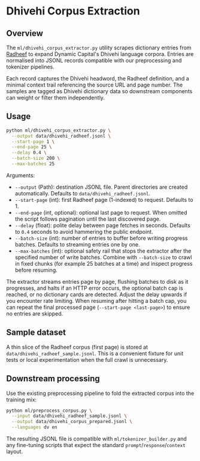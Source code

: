 # Dhivehi Corpus Extraction

## Overview

The `ml/dhivehi_corpus_extractor.py` utility scrapes dictionary entries from
[Radheef](https://www.radheef.info/) to expand Dynamic Capital's Dhivehi
language corpora. Entries are normalised into JSONL records compatible with
our preprocessing and tokenizer pipelines.

Each record captures the Dhivehi headword, the Radheef definition, and a
minimal context trail referencing the source URL and page number. The samples
are tagged as Dhivehi dictionary data so downstream components can weight or
filter them independently.

## Usage

```bash
python ml/dhivehi_corpus_extractor.py \
  --output data/dhivehi_radheef.jsonl \
  --start-page 1 \
  --end-page 25 \
  --delay 0.4 \
  --batch-size 200 \
  --max-batches 25
```

Arguments:

- `--output` (Path): destination JSONL file. Parent directories are created
  automatically. Defaults to `data/dhivehi_radheef.jsonl`.
- `--start-page` (int): first Radheef page (1-indexed) to request. Defaults to 1.
- `--end-page` (int, optional): optional last page to request. When omitted the
  script follows pagination until the last discovered page.
- `--delay` (float): polite delay between page fetches in seconds. Defaults to
  `0.4` seconds to avoid hammering the public endpoint.
- `--batch-size` (int): number of entries to buffer before writing progress
  batches. Defaults to streaming entries one by one.
- `--max-batches` (int): optional safety rail that stops the extractor after the
  specified number of write batches. Combine with `--batch-size` to crawl in
  fixed chunks (for example 25 batches at a time) and inspect progress before
  resuming.

The extractor streams entries page by page, flushing batches to disk as it
progresses, and halts if an HTTP error occurs, the optional batch cap is
reached, or no dictionary cards are detected. Adjust the delay upwards if you
encounter rate limiting. When resuming after hitting a batch cap, you can
repeat the final processed page (`--start-page <last-page>`) to ensure no
entries are skipped.

## Sample dataset

A thin slice of the Radheef corpus (first page) is stored at
`data/dhivehi_radheef_sample.jsonl`. This is a convenient fixture for unit tests
or local experimentation when the full crawl is unnecessary.

## Downstream processing

Use the existing preprocessing pipeline to fold the extracted corpus into the
training mix:

```bash
python ml/preprocess_corpus.py \
  --input data/dhivehi_radheef_sample.jsonl \
  --output data/dhivehi_corpus_prepared.jsonl \
  --languages dv en
```

The resulting JSONL file is compatible with `ml/tokenizer_builder.py` and any
fine-tuning scripts that expect the standard `prompt`/`response`/`context`
layout.
